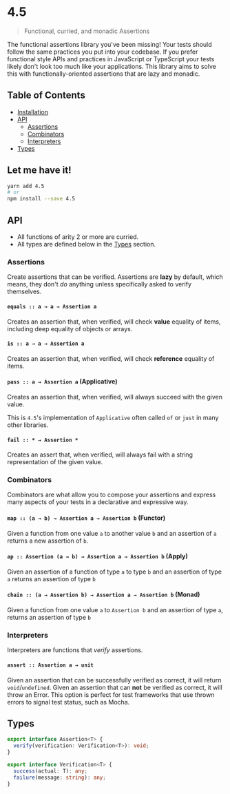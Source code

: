 # 4.5

> Functional, curried, and monadic Assertions

The functional assertions library you've been missing!
Your tests should follow the same practices you put into your codebase.
If you prefer functional style APIs and practices in JavaScript or TypeScript
your tests likely don't look too much like your applications. This library aims
to solve this with functionally-oriented assertions that are lazy and monadic.

## Table of Contents

- [Installation](#let-me-have-it)
- [API](#api)
  - [Assertions](#assertions)
  - [Combinators](#combinators)
  - [Interpreters](#interpreters)
- [Types](#types)

## Let me have it!
```sh
yarn add 4.5
# or
npm install --save 4.5
```

## API

- All functions of arity 2 or more are curried.
- All types are defined below in the [Types](#types) section.

### Assertions

Create assertions that can be verified. Assertions are **lazy** by default, which
means, they don't *do* anything unless specifically asked to verify themselves.

#### `equals :: a → a → Assertion a`

Creates an assertion that, when verified, will check **value** equality of
items, including deep equality of objects or arrays.

#### `is :: a → a → Assertion a`

Creates an assertion that, when verified, will check **reference** equality of
items.

#### `pass :: a → Assertion a` (Applicative)

Creates an assertion that, when verified, will always succeed with the given
value.

This is `4.5`'s implementation of `Applicative` often called `of` or `just`
in many other libraries.

#### `fail :: * → Assertion *`

Creates an assert that, when verified, will always fail with a string
representation of the given value.

### Combinators

Combinators are what allow you to compose your assertions and express many
aspects of your tests in a declarative and expressive way.

#### `map :: (a → b) → Assertion a → Assertion b` (Functor)

Given a function from one value `a` to another value `b` and an assertion
of `a` returns a new assertion of `b`.

#### `ap :: Assertion (a → b) → Assertion a → Assertion b` (Apply)

Given an assertion of a function of type `a` to type `b` and an assertion of
type `a` returns an assertion of type `b`

#### `chain :: (a → Assertion b) → Assertion a → Assertion b` (Monad)

Given a function from one value `a` to `Assertion b` and an assertion of type `a`,
returns an assertion of type `b`

### Interpreters

Interpreters are functions that *verify* assertions.

#### `assert :: Assertion a → unit`

Given an assertion that can be successfully verified as correct, it will return
`void`/`undefined`. Given an assertion that can **not** be verified as correct,
it will throw an Error. This option is perfect for test frameworks that use
thrown errors to signal test status, such as Mocha.

## Types

```typescript
export interface Assertion<T> {
  verify(verification: Verification<T>): void;
}

export interface Verification<T> {
  success(actual: T): any;
  failure(message: string): any;
}
```